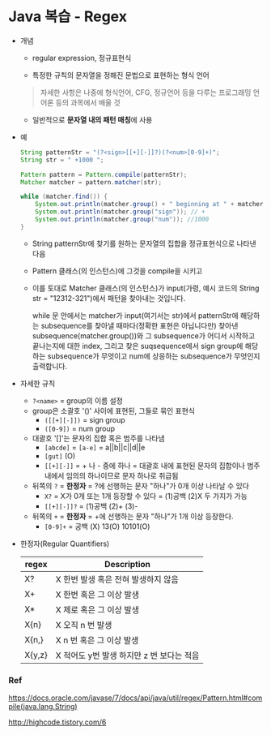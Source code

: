 # Java 복습 - Regex

- 개념

  - regular expression, 정규표현식

  -  특정한 규칙의 문자열을 정해진 문법으로 표현하는 형식 언어

    > 자세한 사항은 나중에 형식언어, CFG, 정규언어 등을 다루는 프로그래밍 언어론 등의 과목에서 배울 것

  - 일반적으로 **문자열 내의 패턴 매칭**에 사용



- 예

  ```java
  String patternStr = "(?<sign>[[+][-]]?)(?<num>[0-9]+)";
  String str = " +1000 ";

  Pattern pattern = Pattern.compile(patternStr);
  Matcher matcher = pattern.matcher(str);

  while (matcher.find()) {
      System.out.println(matcher.group() + " beginning at " + matcher.start() + " and ending at " + matcher.end()); // "+1000", 1, 5
      System.out.println(matcher.group("sign")); // +
      System.out.println(matcher.group("num")); //1000
  }
  ```

  - String patternStr에 찾기를 원하는 문자열의 집합을 정규표현식으로 나타낸 다음

  - Pattern 클래스(의 인스턴스)에 그것을 compile을 시키고

  - 이를 토대로 Matcher 클래스(의 인스턴스)가 input(가령, 예시 코드의 String str = "12312-321")에서 패턴을 찾아내는 것입니다.

    while 문 안에서는 matcher가 input(여기서는 str)에서 patternStr에 해당하는 subsequence를 찾아낼 때마다(정확한 표현은 아닙니다만) 찾아낸 subsequence(matcher.group())와 그 subsequence가 어디서 시작하고 끝나는지에 대한 index, 그리고 찾은 suqsequence에서 sign group에 해당하는 subsequence가 무엇이고 num에 상응하는 subsequence가 무엇인지 출력합니다.



- 자세한 규칙
  - `?<name>` = group의 이름 설정
  - group은 소괄호 '()' 사이에 표현된, 그들로 묶인 표현식
    - `([[+][-]])` = sign group
    - `([0-9])` = num group
  - 대괄호 '[]'는 문자의 집합 혹은 범주를 나타냄
    - `[abcde]` = `[a-e]` = a||b||c||d||e
    - `[gut]` (O)
    - `[[+][-]]` = + 나 - 중에 하나 = 대괄호 내에 표현된 문자의 집합이나 범주 내에서 임의의 하나이므로 문자 하나로 취급됨
  - 뒤쪽의 `?` = **한정자** = ?에 선행하는 문자 "하나"가 0개 이상 나타날 수 있다
    - `X?` = X가 0개 또는 1개 등장할 수 있다 = (1)공백 (2)X 두 가지가 가능
    - `[[+][-]]?` = (1)공백 (2)+ (3)-
  - 뒤쪽의 `+` = **한정자** = +에 선행하는 문자 "하나"가 1개 이상 등장한다.
    - `[0-9]+` = 공백 (X) 13(O) 10101(O)



- 한정자(Regular Quantifiers)

  | regex  | Description                |
  | ------ | -------------------------- |
  | X?     | X 한번 발생 혹은 전혀 발생하지 않음      |
  | X+     | X 한번 혹은 그 이상 발생            |
  | X*     | X 제로 혹은 그 이상 발생            |
  | X{n}   | X 오직 n 번 발생                |
  | X{n,}  | X n 번 혹은 그 이상 발생           |
  | X{y,z} | X 적어도 y번 발생 하지만 z 번 보다는 적음 |

  

### Ref

https://docs.oracle.com/javase/7/docs/api/java/util/regex/Pattern.html#compile(java.lang.String)

http://highcode.tistory.com/6
